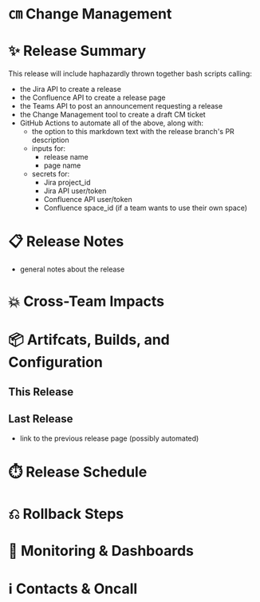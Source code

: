 # ㎝ Change Management


# ✨ Release Summary

This release will include haphazardly thrown together bash scripts calling:

- the Jira API to create a release
- the Confluence API to create a release page
- the Teams API to post an announcement requesting a release
- the Change Management tool to create a draft CM ticket
- GitHub Actions to automate all of the above, along with:
  - the option to this markdown text with the release branch's PR description
  - inputs for:
    - release name
    - page name
  - secrets for:
    - Jira project_id 
    - Jira API user/token
    - Confluence API user/token
    - Confluence space_id (if a team wants to use their own space)

# 📋 Release Notes

- general notes about the release

# 💥 Cross-Team Impacts


# 📦 Artifcats, Builds, and Configuration


## This Release


## Last Release

- link to the previous release page (possibly automated)

# ⏱️ Release Schedule


# ⎌ Rollback Steps


# 🔬 Monitoring & Dashboards


# ℹ Contacts & Oncall

